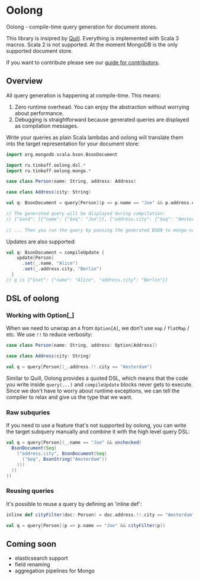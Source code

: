 # Oolong

Oolong - compile-time query generation for document stores.

This library is insipred by [Quill](https://github.com/zio/zio-protoquill).
Everything is implemented with Scala 3 macros. Scala 2 is not supported.
At the moment MongoDB is the only supported document store.

If you want to contribute please see our [guide for contributors](CONTRIBUTING.md).

## Overview

All query generation is happening at compile-time. This means:
1. Zero runtime overhead. You can enjoy the abstraction without worrying about performance.
2. Debugging is straightforward because generated queries are displayed as compilation messages.

Write your queries as plain Scala lambdas and oolong will translate them into the target representation for your document store:

```scala
import org.mongodb.scala.bson.BsonDocument

import ru.tinkoff.oolong.dsl.*
import ru.tinkoff.oolong.mongo.*

case class Person(name: String, address: Address)

case class Address(city: String)

val q: BsonDocument = query[Person](p => p.name == "Joe" && p.address.city == "Amsterdam")

// The generated query will be displayed during compilation:
// {"$and": [{"name": {"$eq": "Joe"}}, {"address.city": {"$eq": "Amsterdam"}}]}
  
// ... Then you run the query by passing the generated BSON to mongo-scala-driver
```

Updates are also supported:
```scala
val q: BsonDocument = compileUpdate {
    update[Person]
      .set(_.name, "Alice")
      .set(_.address.city, "Berlin")
  }
// q is {"$set": {"name": "Alice", "address.city": "Berlin"}}
```

## DSL of oolong

### Working with Option[_]

When we need to unwrap an `A` from `Option[A]`, we don't use `map` / `flatMap` / etc.
We use `!!` to reduce verbosity: 
```scala
case class Person(name: String, address: Option[Address])

case class Address(city: String)

val q = query[Person](_.address.!!.city == "Amsterdam")
```

Similar to Quill, Oolong provides a quoted DSL, which means that the code you write inside `query(...)` and `compileUpdate` blocks never gets to execute.
Since we don't have to worry about runtime exceptions, we can tell the compiler to relax and give us the type that we want.

### Raw subquries

If you need to use a feature that's not supported by oolong, you can write the target subquery manually and combine it with the high level query DSL:
```scala
val q = query[Person](_.name == "Joe" && unchecked(
  BsonDocument(Seq(
    ("address.city", BsonDocument(Seq(
      ("$eq", BsonString("Amsterdam"))
    )))
  ))
))
```

### Reusing queries

It's possible to reuse a query by defining an 'inline def':
```scala
inline def cityFilter(doc: Person) = doc.address.!!.city == "Amsterdam"

val q = query[Person](p => p.name == "Joe" && cityFilter(p))
```

## Coming soon

- elasticsearch support
- field renaming 
- aggregation pipelines for Mongo

